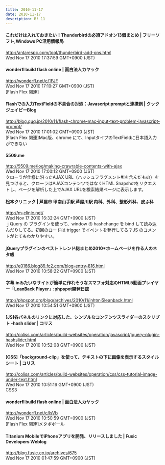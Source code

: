 ```yaml
---
title: 2010-11-17
date: 2010-11-17
description: B! 11
---
```


#### これだけは入れておきたい！Thunderbirdの必須アドオン13個まとめ | フリーソフト,Windows PC活用情報局
http://antarespc.com/tool/thunderbird-add-ons.html<br>
Wed Nov 17 2010 17:37:59 GMT+0900 (JST)<br>


#### wonderfl build flash online | 面白法人カヤック
http://wonderfl.net/c/1FJF<br>
Wed Nov 17 2010 17:10:27 GMT+0900 (JST)<br>
[Flash Flex 関連]


#### Flashでの入力TextFieldの不具合の対処：Javascript promptと連携例 | クックジェイピーBlog
http://blog.quq.jp/2010/11/flash-chrome-mac-input-text-problem-javascript-prompt/<br>
Wed Nov 17 2010 17:01:02 GMT+0900 (JST)<br>
[Flash Flex 関連]Mac版、chrome にて、InputタイプのTextFieldに日本語入力ができない


#### 5509.me
http://5509.me/log/making-crawrable-contents-with-ajax<br>
Wed Nov 17 2010 17:00:12 GMT+0900 (JST)<br>
クローラが仕様に沿ったAJAX URL（ハッシュフラグメント#!を含んだもの）を見つけると、クローラはAJAXコンテンツではなくHTML Snapshotをリクエストし、ページを解析した上でAJAX URLを検索結果ページに表示します。


#### 松本クリニック | 芦屋市 甲南山手駅 芦屋川駅 内科、外科、整形外科、皮ふ科
http://m-clinic.net/<br>
Wed Nov 17 2010 16:32:24 GMT+0900 (JST)<br>
ｊQuery の プラグインを使って、window の hashchange を bind して読み込んだりしてる。初回のロードは trigger でイベントを発行してる？JS のコメントがとてもわかりやすい。


#### jQueryプラグインのベストトレンド総まとめ2010*ホームページを作る人のネタ帳
http://e0166.blog89.fc2.com/blog-entry-816.html<br>
Wed Nov 17 2010 10:58:22 GMT+0900 (JST)<br>


#### 字幕.inみたいなサイトが簡単に作れそうなスマフォ対応のHTML5動画プレイヤー「LeanBack Player」:phpspot開発日誌
http://phpspot.org/blog/archives/2010/11/inhtml5leanback.html<br>
Wed Nov 17 2010 10:54:51 GMT+0900 (JST)<br>


####   [JS]各パネルのリンクに対応した、シンプルなコンテンツスライダーのスクリプト -hash slider | コリス
http://coliss.com/articles/build-websites/operation/javascript/jquery-plugin-hashslider.html<br>
Wed Nov 17 2010 10:52:08 GMT+0900 (JST)<br>


####   [CSS]「background-clip」を使って、テキストの下に画像を表示するスタイルシート | コリス
http://coliss.com/articles/build-websites/operation/css/css-tutorial-image-under-text.html<br>
Wed Nov 17 2010 10:51:16 GMT+0900 (JST)<br>
CSS3


#### wonderfl build flash online | 面白法人カヤック
http://wonderfl.net/c/lsVb<br>
Wed Nov 17 2010 10:50:59 GMT+0900 (JST)<br>
[Flash Flex 関連]メタボボール


#### Titanium MobileでiPhoneアプリを開発、リリースしました | Fusic Developers Weblog
http://blog.fusic.co.jp/archives/675<br>
Wed Nov 17 2010 01:47:59 GMT+0900 (JST)<br>


